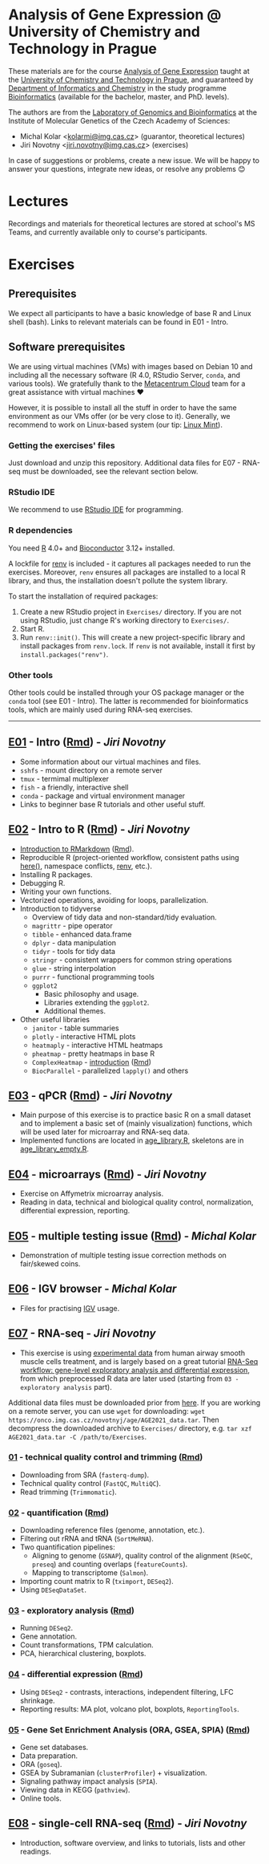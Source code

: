 # Analysis of Gene Expression @ University of Chemistry and Technology in Prague

These materials are for the course [Analysis of Gene Expression](https://student.vscht.cz/eng/predmety/index.php?do=predmet&kod=M143004)
taught at the [University of Chemistry and Technology in Prague](https://www.vscht.cz//?jazyk=en),
and guaranteed by [Department of Informatics and Chemistry](https://lich.vscht.cz/?jazyk=en)
in the study programme [Bioinformatics](http://studuj.bioinformatiku.cz/) (available for the bachelor, master, and PhD. levels).

The authors are from the [Laboratory of Genomics and Bioinformatics](https://www.img.cas.cz/research/michal-kolar/) at the
Institute of Molecular Genetics of the Czech Academy of Sciences:

- Michal Kolar \<kolarmi@img.cas.cz\> (guarantor, theoretical lectures)
- Jiri Novotny \<jiri.novotny@img.cas.cz\> (exercises)

In case of suggestions or problems, create a new issue.
We will be happy to answer your questions, integrate new ideas, or resolve any problems :blush:

# Lectures

Recordings and materials for theoretical lectures are stored at school's MS Teams,
and currently available only to course's participants.

# Exercises

## Prerequisites

We expect all participants to have a basic knowledge of base R and Linux shell (bash).
Links to relevant materials can be found in E01 - Intro.

## Software prerequisites

We are using virtual machines (VMs) with images based on Debian 10 and including all the necessary software
(R 4.0, RStudio Server, `conda`, and various tools).
We gratefully thank to the [Metacentrum Cloud](https://www.metacentrum.cz/en/Sluzby/Cloud/index.html)
team for a great assistance with virtual machines :heart:

However, it is possible to install all the stuff in order to have the same environment as our VMs offer (or be very close to it).
Generally, we recommend to work on Linux-based system (our tip: [Linux Mint](https://linuxmint.com/)).

### Getting the exercises' files

Just download and unzip this repository.
Additional data files for E07 - RNA-seq must be downloaded, see the relevant section below.

### RStudio IDE

We recommend to use [RStudio IDE](https://www.rstudio.com/) for programming.

### R dependencies

You need [R](https://www.r-project.org/) 4.0+ and [Bioconductor](http://www.bioconductor.org/install/) 3.12+ installed.

A lockfile for [renv](https://rstudio.github.io/renv/articles/renv.html) is included -
it captures all packages needed to run the exercises. Moreover, `renv` ensures all packages
are installed to a local R library, and thus, the installation doesn't pollute the system library.

To start the installation of required packages:

1. Create a new RStudio project in `Exercises/` directory. If you are not using RStudio, just change R's working directory to `Exercises/`.
2. Start R.
3. Run `renv::init()`. This will create a new project-specific library and install packages from `renv.lock`.
   If `renv` is not available, install it first by `install.packages("renv")`.

### Other tools

Other tools could be installed through your OS package manager or the `conda` tool (see E01 - Intro).
The latter is recommended for bioinformatics tools, which are mainly used during RNA-seq exercises.

***

## [E01](Exercises/E01-intro/intro.html) - Intro ([Rmd](Exercises/E01-intro/intro.Rmd)) - _Jiri Novotny_

- Some information about our virtual machines and files.
- `sshfs` - mount directory on a remote server
- `tmux` - termimal multiplexer
- `fish` - a friendly, interactive shell
- `conda` - package and virtual environment manager
- Links to beginner base R tutorials and other useful stuff.

## [E02](Exercises/E02-intro_to_R/intro_to_R.html) - Intro to R ([Rmd](Exercises/E02-intro_to_R/intro_to_R.Rmd)) - _Jiri Novotny_

- [Introduction to RMarkdown](Exercises/E02-intro_to_R/intro_to_Rmd.html)
  ([Rmd](Exercises/E02-intro_to_R/intro_to_R.Rmd)).
- Reproducible R (project-oriented workflow, consistent paths using [here()](https://here.r-lib.org/),
  namespace conflicts, [renv](https://rstudio.github.io/renv/articles/renv.html), etc.).
- Installing R packages.
- Debugging R.
- Writing your own functions.
- Vectorized operations, avoiding for loops, parallelization.
- Introduction to tidyverse
  - Overview of tidy data and non-standard/tidy evaluation.
  - `magrittr` - pipe operator
  - `tibble` - enhanced data.frame
  - `dplyr` - data manipulation
  - `tidyr` - tools for tidy data
  - `stringr` - consistent wrappers for common string operations
  - `glue` - string interpolation
  - `purrr` - functional programming tools
  - `ggplot2`
    - Basic philosophy and usage.
    - Libraries extending the `ggplot2`.
    - Additional themes.
- Other useful libraries
  - `janitor` - table summaries
  - `plotly` - interactive HTML plots
  - `heatmaply` - interactive HTML heatmaps
  - `pheatmap` - pretty heatmaps in base R
  - `ComplexHeatmap` -
    [introduction](Exercises/E02-intro_to_R/ComplexHeatmap-intro/ComplexHeatmap.html)
    ([Rmd](Exercises/E02-intro_to_R/ComplexHeatmap-intro/ComplexHeatmap.Rmd))
  - `BiocParallel` - parallelized `lapply()` and others

## [E03](Exercises/E03-qPCR/qPCR.html) - qPCR ([Rmd](Exercises/E03-qPCR/qPCR.Rmd)) - _Jiri Novotny_

- Main purpose of this exercise is to practice basic R on a small dataset and to
  implement a basic set of (mainly visualization) functions, which will be used
  later for microarray and RNA-seq data.
- Implemented functions are located in [age_library.R](Exercises/age_library.R),
  skeletons are in [age_library_empty.R](Exercises/age_library_empty.R).

## [E04](Exercises/E04-microarrays/microarrays.html) - microarrays ([Rmd](Exercises/E04-microarrays/microarrays.Rmd)) - _Jiri Novotny_

- Exercise on Affymetrix microarray analysis.
- Reading in data, technical and biological quality control, normalization, differential expression, reporting.

## [E05](Exercises/E05-multiple_testing_issue/multiple_testing_issue.html) - multiple testing issue ([Rmd](Exercises/E05-multiple_testing_issue/multiple_testing_issue.Rmd)) - _Michal Kolar_

- Demonstration of multiple testing issue correction methods on fair/skewed coins.

## [E06](Exercises/E06-IGV) - IGV browser - _Michal Kolar_

- Files for practising [IGV](http://software.broadinstitute.org/software/igv/) usage.

## [E07](Exercises/E07-RNA_seq) - RNA-seq - _Jiri Novotny_

- This exercise is using [experimental data](https://www.ncbi.nlm.nih.gov/geo/query/acc.cgi?acc=GSE52778)
from human airway smooth muscle cells treatment, and is largely based on a great tutorial
[RNA-Seq workflow: gene-level exploratory analysis and differential expression](https://f1000research.com/articles/4-1070/v2),
from which preprocessed R data are later used (starting from `03 - exploratory analysis` part).

Additional data files must be downloaded prior from [here](https://onco.img.cas.cz/novotnyj/age/AGE2021_data.tar.gz).
If you are working on a remote server, you can use `wget` for downloading: `wget https://onco.img.cas.cz/novotnyj/age/AGE2021_data.tar`.
Then decompress the downloaded archive to `Exercises/` directory, e.g. `tar xzf AGE2021_data.tar -C /path/to/Exercises`.

### [01](Exercises/E07-RNA_seq/01_quality_control/01_quality_control.html) - technical quality control and trimming ([Rmd](Exercises/E07-RNA_seq/01_quality_control/01_quality_control.Rmd))

- Downloading from SRA (`fasterq-dump`).
- Technical quality control (`FastQC`, `MultiQC`).
- Read trimming (`Trimmomatic`).

### [02](Exercises/E07-RNA_seq/02_quantification/02_quantification.html) - quantification ([Rmd](Exercises/E07-RNA_seq/02_quantification/02_quantification.Rmd))

- Downloading reference files (genome, annotation, etc.).
- Filtering out rRNA and tRNA (`SortMeRNA`).
- Two quantification pipelines:
  - Aligning to genome (`GSNAP`), quality control of the alignment (`RSeQC`, `preseq`) and counting overlaps (`featureCounts`).
  - Mapping to transcriptome (`Salmon`).
- Importing count matrix to R (`tximport`, `DESeq2`).
- Using `DESeqDataSet`.

### [03](Exercises/E07-RNA_seq/03_exploratory_analysis/03_exploratory_analysis.html) - exploratory analysis ([Rmd](Exercises/E07-RNA_seq/03_exploratory_analysis/03_exploratory_analysis.Rmd))

- Running `DESeq2`.
- Gene annotation.
- Count transformations, TPM calculation.
- PCA, hierarchical clustering, boxplots.

### [04](Exercises/E07-RNA_seq/04_differential_expression/04_differential_expression.html) - differential expression ([Rmd](Exercises/E07-RNA_seq/04_differential_expression/04_differential_expression.Rmd))

- Using `DESeq2` - contrasts, interactions, independent filtering, LFC shrinkage.
- Reporting results: MA plot, volcano plot, boxplots, `ReportingTools`.

### [05](Exercises/E07-RNA_seq/05_gene_set_analysis/05_gene_set_analysis.html) - Gene Set Enrichment Analysis (ORA, GSEA, SPIA) ([Rmd](Exercises/E07-RNA_seq/05_gene_set_analysis/05_gene_set_analysis.Rmd))

- Gene set databases.
- Data preparation.
- ORA (`goseq`).
- GSEA by Subramanian (`clusterProfiler`) + visualization.
- Signaling pathway impact analysis (`SPIA`).
- Viewing data in KEGG (`pathview`).
- Online tools.

## [E08](Exercises/E08-scRNA_seq/scRNA_seq.html) - single-cell RNA-seq ([Rmd](Exercises/E08-scRNA_seq/scRNA_seq.Rmd)) - _Jiri Novotny_

- Introduction, software overview, and links to tutorials, lists and other readings.
